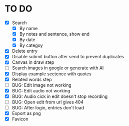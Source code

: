 # TO DO

- [x] Search
  - [x] By name
  - [x] By notes and sentence, show end
  - [x] By date
  - [x] By categoy
- [x] Delete entry
- [x] Disable submit button after send to prevent duplicates
- [x] Canvas in draw step
- [ ] Search images in google or generate with AI
- [x] Display example sectence with quotes
- [x] Related words step
- [ ] BUG: Edit image not working
- [x] BUG: Edit audio not working
- [x] BUG: Audio cick in edit doesn't stop recording
- [ ] BUG: Open edit from url gives 404
- [ ] BUG: After login, entries don't load
- [x] Export as png
- [x] Favicon
